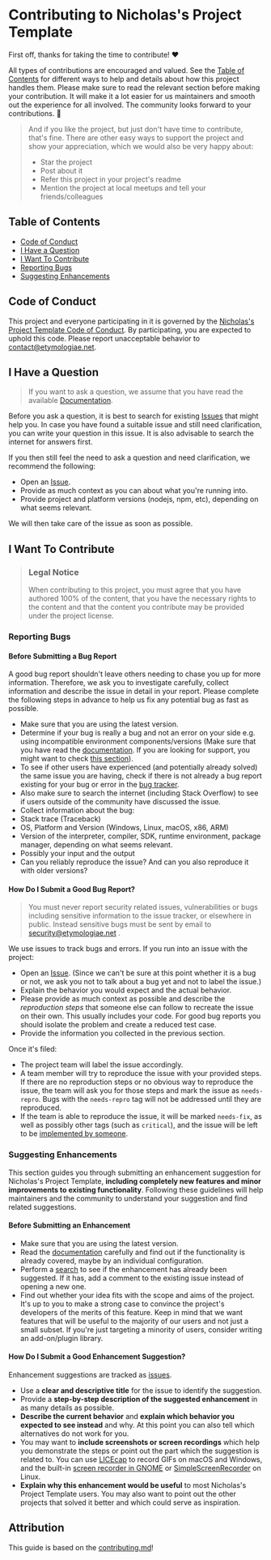 <!-- omit in toc -->

# Contributing to Nicholas's Project Template

First off, thanks for taking the time to contribute! ❤️

All types of contributions are encouraged and valued. See the [Table of Contents](#table-of-contents) for different ways
to help and details about how this project handles them. Please make sure to read the relevant section before making
your contribution. It will make it a lot easier for us maintainers and smooth out the experience for all involved. The
community looks forward to your contributions. 🎉

> And if you like the project, but just don't have time to contribute, that's fine. There are other easy ways to support
> the project and show your appreciation, which we would also be very happy about:
> - Star the project
> - Post about it
> - Refer this project in your project's readme
> - Mention the project at local meetups and tell your friends/colleagues

<!-- omit in toc -->

## Table of Contents

- [Code of Conduct](#code-of-conduct)
- [I Have a Question](#i-have-a-question)
- [I Want To Contribute](#i-want-to-contribute)
- [Reporting Bugs](#reporting-bugs)
- [Suggesting Enhancements](#suggesting-enhancements)
<!--
- [Your First Code Contribution](#your-first-code-contribution)
- [Improving The Documentation](#improving-the-documentation)
- [Styleguides](#styleguides)
- [Commit Messages](#commit-messages)
- [Join The Project Team](#join-the-project-team)
-->

## Code of Conduct

This project and everyone participating in it is governed by the
[Nicholas's Project Template Code of Conduct](https://github.com/nicholasgrose/project_template/blob/main/CODE_OF_CONDUCT.md).
By participating, you are expected to uphold this code. Please report unacceptable behavior
to <contact@etymologiae.net>.

## I Have a Question

> If you want to ask a question, we assume that you have read the
> available [Documentation](https://nicholasgrose.github.io/project_template/).

Before you ask a question, it is best to search for
existing [Issues](https://github.com/nicholasgrose/project_template/issues) that might help you. In
case you have found a suitable issue and still need clarification, you can write your question in this issue. It is also
advisable to search the internet for answers first.

If you then still feel the need to ask a question and need clarification, we recommend the following:

- Open an [Issue](https://github.com/nicholasgrose/project_template/issues/new).
- Provide as much context as you can about what you're running into.
- Provide project and platform versions (nodejs, npm, etc), depending on what seems relevant.

We will then take care of the issue as soon as possible.

<!--
You might want to create a separate issue tag for questions and include it in this description. People should then tag their issues accordingly.

Depending on how large the project is, you may want to outsource the questioning, e.g. to Stack Overflow or Gitter. You may add additional contact and information possibilities:
- IRC
- Slack
- Gitter
- Stack Overflow tag
- Blog
- FAQ
- Roadmap
- E-Mail List
- Forum
-->

## I Want To Contribute

> ### Legal Notice <!-- omit in toc -->
> When contributing to this project, you must agree that you have authored 100% of the content, that you have the
> necessary rights to the content and that the content you contribute may be provided under the project license.

### Reporting Bugs

<!-- omit in toc -->

#### Before Submitting a Bug Report

A good bug report shouldn't leave others needing to chase you up for more information. Therefore, we ask you to
investigate carefully, collect information and describe the issue in detail in your report. Please complete the
following steps in advance to help us fix any potential bug as fast as possible.

- Make sure that you are using the latest version.
- Determine if your bug is really a bug and not an error on your side e.g. using incompatible environment
  components/versions (Make sure that you have read
  the [documentation](https://nicholasgrose.github.io/project_template/). If you are looking for
  support, you might want to check [this section](#i-have-a-question)).
- To see if other users have experienced (and potentially already solved) the same issue you are having, check if there
  is not already a bug report existing for your bug or error in
  the [bug tracker](https://github.com/nicholasgrose/project_template/issues?q=label%3Abug).
- Also make sure to search the internet (including Stack Overflow) to see if users outside of the community have
  discussed the issue.
- Collect information about the bug:
- Stack trace (Traceback)
- OS, Platform and Version (Windows, Linux, macOS, x86, ARM)
- Version of the interpreter, compiler, SDK, runtime environment, package manager, depending on what seems relevant.
- Possibly your input and the output
- Can you reliably reproduce the issue? And can you also reproduce it with older versions?

<!-- omit in toc -->

#### How Do I Submit a Good Bug Report?

> You must never report security related issues, vulnerabilities or bugs including sensitive information to the issue
> tracker, or elsewhere in public. Instead sensitive bugs must be sent by email to <security@etymologiae.net> .
<!-- You may add a PGP key to allow the messages to be sent encrypted as well. -->

We use issues to track bugs and errors. If you run into an issue with the project:

- Open an [Issue](https://github.com/nicholasgrose/project_template/issues/new). (Since we can't be sure at this point
  whether it is a bug or not, we ask
  you not to talk about a bug yet and not to label the issue.)
- Explain the behavior you would expect and the actual behavior.
- Please provide as much context as possible and describe the *reproduction steps* that someone else can follow to
  recreate the issue on their own. This usually includes your code. For good bug reports you should isolate the problem
  and create a reduced test case.
- Provide the information you collected in the previous section.

Once it's filed:

- The project team will label the issue accordingly.
- A team member will try to reproduce the issue with your provided steps. If there are no reproduction steps or no
  obvious way to reproduce the issue, the team will ask you for those steps and mark the issue as `needs-repro`. Bugs
  with the `needs-repro` tag will not be addressed until they are reproduced.
- If the team is able to reproduce the issue, it will be marked `needs-fix`, as well as possibly other tags (such as
  `critical`), and the issue will be left to be [implemented by someone](#your-first-code-contribution).

<!-- You might want to create an issue template for bugs and errors that can be used as a guide and that defines the structure of the information to be included. If you do so, reference it here in the description. -->

### Suggesting Enhancements

This section guides you through submitting an enhancement suggestion for Nicholas's Project Template, **including
completely new
features and minor improvements to existing functionality**. Following these guidelines will help maintainers and the
community to understand your suggestion and find related suggestions.

<!-- omit in toc -->

#### Before Submitting an Enhancement

- Make sure that you are using the latest version.
- Read the [documentation](https://nicholasgrose.github.io/project_template/) carefully and find out if the
  functionality is already covered, maybe by
  an individual configuration.
- Perform a [search](https://github.com/nicholasgrose/project_template/issues) to see if the enhancement has already
  been suggested. If it has, add a
  comment to the existing issue instead of opening a new one.
- Find out whether your idea fits with the scope and aims of the project. It's up to you to make a strong case to
  convince the project's developers of the merits of this feature. Keep in mind that we want features that will be
  useful to the majority of our users and not just a small subset. If you're just targeting a minority of users,
  consider writing an add-on/plugin library.

<!-- omit in toc -->

#### How Do I Submit a Good Enhancement Suggestion?

Enhancement suggestions are tracked as [issues](https://github.com/nicholasgrose/project_template/issues).

- Use a **clear and descriptive title** for the issue to identify the suggestion.
- Provide a **step-by-step description of the suggested enhancement** in as many details as possible.
- **Describe the current behavior** and **explain which behavior you expected to see instead** and why. At this point
  you can also tell which alternatives do not work for you.
- You may want to **include screenshots or screen recordings** which help you demonstrate the steps or point out the
  part which the suggestion is related to. You can use [LICEcap](https://www.cockos.com/licecap/) to record GIFs on
  macOS and Windows, and the
  built-in [screen recorder in GNOME](https://help.gnome.org/users/gnome-help/stable/screen-shot-record.html.en)
  or [SimpleScreenRecorder](https://github.com/MaartenBaert/ssr) on
  Linux. <!-- this should only be included if the project has a GUI -->
- **Explain why this enhancement would be useful** to most Nicholas's Project Template users. You may also want to point
  out the other projects that solved it better and which could serve as inspiration.

<!-- You might want to create an issue template for enhancement suggestions that can be used as a guide and that defines the structure of the information to be included. If you do so, reference it here in the description. -->

<!--### Your First Code Contribution-->
<!-- TODO
include Setup of env, IDE and typical getting started instructions?

-->

<!--### Improving The Documentation-->
<!-- TODO
Updating, improving and correcting the documentation

-->

<!--## Styleguides-->
<!--### Commit Messages-->
<!-- TODO

-->

<!--## Join The Project Team-->
<!-- TODO -->

<!-- omit in toc -->

## Attribution

This guide is based on the [contributing.md](https://contributing.md/generator)!
